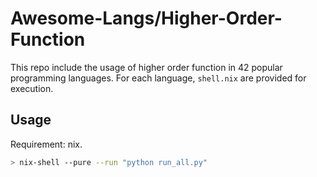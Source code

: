 # Awesome-Langs/Higher-Order-Function

This repo include the usage of higher order function in 42 popular programming languages. For each language, `shell.nix` are provided for execution.

## Usage

Requirement: nix.

```bash
> nix-shell --pure --run "python run_all.py" 

